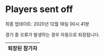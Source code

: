 # Players sent off
최종 업데이트: 2020년 12월 18일 00시 41분


경기 중 오류가 발생하는 경우 자동으로 퇴장됩니다.


| 퇴장된 참가자 |
|:---:|